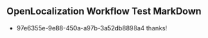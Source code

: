 ## OpenLocalization Workflow Test MarkDown

* 97e6355e-9e88-450a-a97b-3a52db8898a4 
thanks!



<!--HONumber=Jan16_HO4-->
